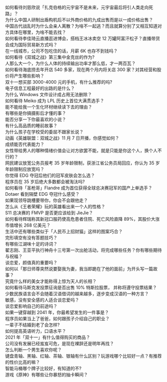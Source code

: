 如何看待刘慈欣说「扎克伯格的元宇宙不是未来，元宇宙最后将引人类走向死路」？  
为什么中国人研制出盾构机后不以外商价格的九成出售而是以一成价格出售？  
中国古代战乱时为什么会亲人离散？为啥不一起逃？而且就算分别了又相互知道对方具体在哪里，为啥不能去找？  
如何看待李佳琦云直播逛进博会，搭档王冰冰卖空 12 万罐阿富汗松子？直播带货会成为国际贸易新方式吗？  
在一线城市，公司不包吃住的话，月薪 6K 也存不到钱吗？  
如何看待《双城之战》第三集中金克丝的作为?  
人那么大一个，为什么人体的持续输出功率才那么低，才一两百瓦？  
如何看待海底捞去年开店 540 多家，现在两个月内将关店 300 家？对其经营和股价将产生哪些影响？  
双十一想买部 3000-4000 元的手机，有什么推荐的吗?  
电子信息工程最好的出路的是什么？  
为什么 Windows 文件设计成占用无法删除？  
如何看待 Meiko 成为 LPL 历史上首位大满贯选手？  
能不能给我一个生化环材继续读下去的理由？  
有哪些是你搞摄影后才懂的事？  
能否分享一下你最喜欢的小说？  
有什么高品质的睡前故事？  
为什么孩子在学校受的委屈不跟家长说？  
动画《英雄联盟：双城之战》11 月 7 日开播，你感觉如何？  
成绩能否代表能力？  
女性带给男人的哪种情绪价值会让对方欲罢不能，就是只能是你这个人，换个人不行的？  
网民建议放宽公务员报考 35 岁年龄限制，获浙江省公务员局回应，你认为 35 岁年龄限制应放宽吗？  
你觉得 EDG 夺冠后他们的冠军皮肤会怎么选？  
程序员在 35 岁后绝大多数都会被淘汰吗?  
如何看待「圣枪哥」Flandre 成为首位获得全球总决赛冠军的国产上单选手？  
Dotaer 看到隔壁 EDG 夺冠什么感受？  
如果现领导跳槽要带你，你会不会跟他走？  
怎么从《王者荣耀》玩的英雄看出来一个人的性格？  
S11 总决赛的 FMVP 是否更应该给到 JieJie？  
如何看待辉瑞称其新冠口服药使高危患者住院、死亡风险直降 89%，其股价大涨市值增长 268 亿美元？  
生活中还有哪些类似于「人民币上招财猫」这样的图案巧合？  
完形填空有没有答题技巧？  
有哪些江湖味十足的诗词？  
翟志刚、王亚平执行神舟十三号第一次出舱活动，将完成哪些任务？你有哪些期待与祝福？  
谈恋爱，颜值真的重要吗？  
如何以「那日师尊突然说要娶我为妻，我当即跪在了他的面前」为开头写一篇故事？  
究竟什么样的美女才能称得上惊为天人的长相？  
如何看待马斯克发投票征询是否出售 10% 特斯拉股票， 并称将遵守投票结果？  
少数民族语言会不会随着汉语借词的越来越多，逐步变成汉语的一种方言？  
敏感，没有安全感的人适合谈恋爱吗？  
谈恋爱影响自己的前途吗？  
如果一键穿越到 2041 年，你最希望发生的一件事是？  
程序员如果当上了爸爸，如何跟孩子介绍自己的职业？  
一辈子不结婚到老了会怎样?  
如何提高英语听力，口语水平？  
2021 年「双十一」有什么值得购买的商品？  
公司没有发展已经岌岌可危，是现在裸辞还是明年再找？  
怎么判断一个男生喜欢你呢？  
键盘青轴、黑轴、红轴、茶轴、银轴有什么区别？玩游戏哪个比较好一点？有推荐的性价比高的嘛？  
智能马桶哪个牌子比较好，有知道的不?  
游戏《原神》有哪些让你暴怒的抽卡瞬间？  
